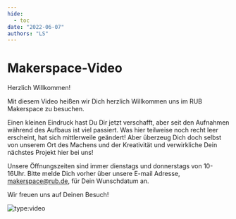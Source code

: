```yaml
---
hide:
  - toc
date: "2022-06-07"
authors: "LS"   
---
```


# Makerspace-Video

Herzlich Willkommen!

Mit diesem Video heißen wir Dich herzlich Willkommen uns im RUB Makerspace zu besuchen.

Einen kleinen Eindruck hast Du Dir jetzt verschafft, aber seit den Aufnahmen während des Aufbaus ist viel passiert.
Was hier teilweise noch recht leer erscheint, hat sich mittlerweile geändert! Aber überzeug Dich doch selbst von unserem Ort des Machens und der Kreativität und verwirkliche Dein nächstes Projekt hier bei uns!

Unsere Öffnungszeiten sind immer dienstags und donnerstags von 10-16Uhr.
Bitte melde Dich vorher über unsere E-mail Adresse, makerspace@rub.de, für Dein Wunschdatum an.

Wir freuen uns auf Deinen Besuch!

![type:video](https://youtu.be/O4iOvnHY8l8)
